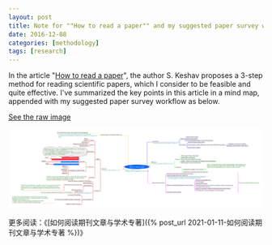 ```yaml
---
layout: post
title: Note for ""How to read a paper"" and my suggested paper survey workflow
date: 2016-12-08
categories: [methodology]
tags: [research]
---
```


In the article "[How to read a paper](https://www.google.com/url?sa=t&rct=j&q=&esrc=s&source=web&cd=1&cad=rja&uact=8&ved=0ahUKEwjA3ciVsuTQAhXMkiwKHW6dCQsQFggaMAA&url=http%3A%2F%2Fccr.sigcomm.org%2Fonline%2Ffiles%2Fp83-keshavA.pdf&usg=AFQjCNHA9Lmr9aXIbO4OP25Z9sULqIvXKA&sig2=t8dtW0V0zklmzjqAapVG2w)", the author S. Keshav proposes a 3-step method for reading scientific papers, which I consider to be feasible and quite effective. I've summarized the key points in this article in a mind map, appended with my suggested paper survey workflow as below.

[See the raw image](/figures/p68569104.jpg)

![](/figures/p68569104.jpg)

更多阅读：《[如何阅读期刊文章与学术专著]({% post_url 2021-01-11-如何阅读期刊文章与学术专著 %})》
